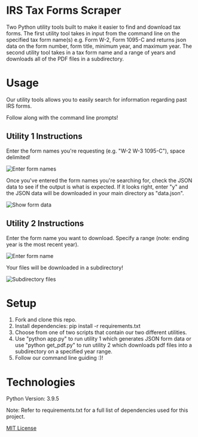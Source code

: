 # IRS Tax Forms Scraper

Two Python utility tools built to make it easier to find and download tax forms. The first utility tool takes in input from the command line on the specified tax form name(s) e.g. Form W-2, Form 1095-C and returns json data on the form number, form title, minimum year, and maximum year. The second utility tool takes in a tax form name and a range of years and downloads all of the PDF files in a subdirectory.

# Usage

Our utility tools allows you to easily search for information regarding past IRS forms.

Follow along with the command line prompts!

## Utility 1 Instructions

Enter the form names you're requesting (e.g. "W-2 W-3 1095-C"), space delimited!

![Enter form names](https://i.imgur.com/73gb3RL.png)

Once you've entered the form names you're searching for, check the JSON data to see if the output is what is expected. If it looks right, enter "y" and the JSON data will be downloaded in your main directory as "data.json".

![Show form data](https://i.imgur.com/gQtARbg.png)

## Utility 2 Instructions

Enter the form name you want to download. Specify a range (note: ending year is the most recent year).

![Enter form name](https://i.imgur.com/QMUeqPH.png)

Your files will be downloaded in a subdirectory!

![Subdirectory files](https://i.imgur.com/YigHHrv.png)

# Setup

1. Fork and clone this repo.
2. Install dependencies: pip install -r requirements.txt
3. Choose from one of two scripts that contain our two different utilities.
4. Use "python app.py" to run utility 1 which generates JSON form data or use "python get_pdf.py" to run utility 2 which downloads pdf files into a subdirectory on a specified year range.
4. Follow our command line guiding :)!

# Technologies

Python Version: 3.9.5

Note: Refer to requirements.txt for a full list of dependencies used for this project.

[MIT License](https://github.com/kelvinlin97)

